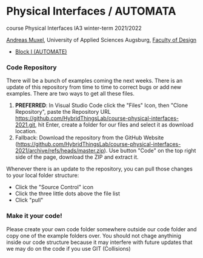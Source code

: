 # Physical Interfaces / AUTOMATA
course Physical Interfaces IA3 winter-term 2021/2022 

[Andreas Muxel](https://www.andreasmuxel.com/teaching/), University of Applied Sciences Augsburg, [Faculty of Design](https://www.hs-augsburg.de/Gestaltung.html)

* [Block I (AUTOMATE)](https://github.com/HybridThingsLab/course-physical-interfaces-2021/tree/master/Block_I)


### Code Repository
There will be a bunch of examples coming the next weeks. There is an update of this repository from time to time to correct bugs or add new examples. There are two ways to get all these files.

1. __PREFERRED__: In Visual Studio Code click the "Files" Icon, then "Clone Repository", paste the Repository URL https://github.com/HybridThingsLab/course-physical-interfaces-2021.git, hit Enter, create a folder for our files and select it as download location.
2. Fallback: Download the repository from the GitHub Website (https://github.com/HybridThingsLab/course-physical-interfaces-2021/archive/refs/heads/master.zip). Use button "Code" on the top right side of the page, download the ZIP and extract it.

Whenever there is an update to the repository, you can pull those changes to your local folder structure:

* Click the "Source Control" icon
* Click the three little dots above the file list
* Click "pull"

### Make it your code!
Please create your own code folder somewhere outside our code folder and copy one of the example folders over. You should not chage anythinig inside our code structure because it may interfere with future updates that we may do on the code if you use GIT (Collisions)

